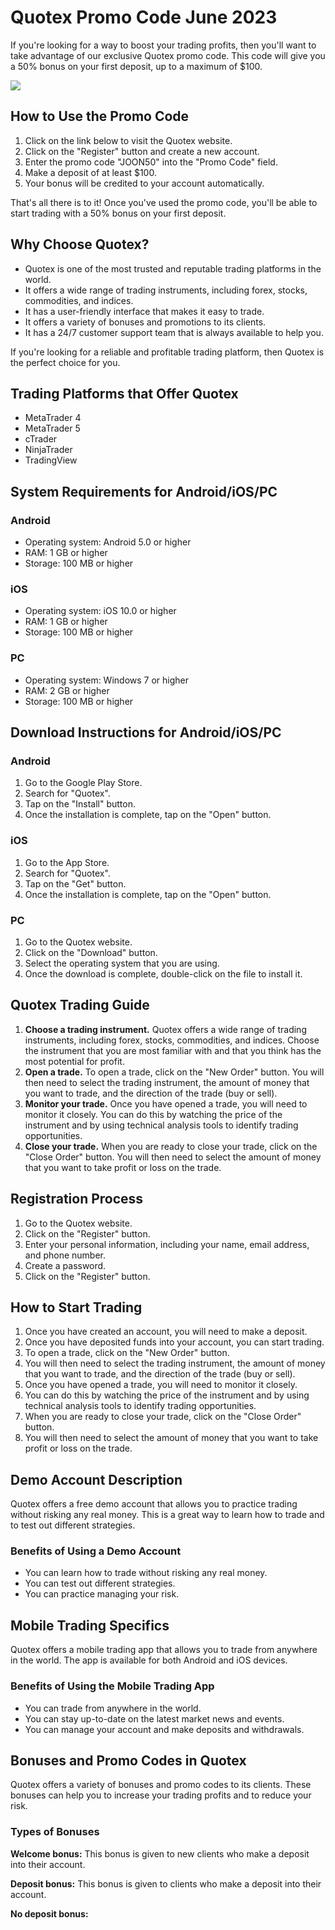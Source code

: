 # Quotex Promo Code June 2023

If you\'re looking for a way to boost your trading profits, then you\'ll
want to take advantage of our exclusive Quotex promo code. This code
will give you a 50% bonus on your first deposit, up to a maximum of
\$100.

[![](https://static.quotex.io/files/4_en/300_250.jpg)](https://traff.sbs/brokerqxlid)

## How to Use the Promo Code

1.  Click on the link below to visit the Quotex website.
2.  Click on the "Register" button and create a new account.
3.  Enter the promo code "JOON50" into the "Promo Code"
    field.
4.  Make a deposit of at least \$100.
5.  Your bonus will be credited to your account automatically.

That\'s all there is to it! Once you\'ve used the promo code, you\'ll be
able to start trading with a 50% bonus on your first deposit.

## Why Choose Quotex?

-   Quotex is one of the most trusted and reputable trading platforms in
    the world.
-   It offers a wide range of trading instruments, including forex,
    stocks, commodities, and indices.
-   It has a user-friendly interface that makes it easy to trade.
-   It offers a variety of bonuses and promotions to its clients.
-   It has a 24/7 customer support team that is always available to help
    you.

If you\'re looking for a reliable and profitable trading platform, then
Quotex is the perfect choice for you.

## Trading Platforms that Offer Quotex

-   MetaTrader 4
-   MetaTrader 5
-   cTrader
-   NinjaTrader
-   TradingView

## System Requirements for Android/iOS/PC

### Android

-   Operating system: Android 5.0 or higher
-   RAM: 1 GB or higher
-   Storage: 100 MB or higher

### iOS

-   Operating system: iOS 10.0 or higher
-   RAM: 1 GB or higher
-   Storage: 100 MB or higher

### PC

-   Operating system: Windows 7 or higher
-   RAM: 2 GB or higher
-   Storage: 100 MB or higher

## Download Instructions for Android/iOS/PC

### Android

1.  Go to the Google Play Store.
2.  Search for "Quotex".
3.  Tap on the "Install" button.
4.  Once the installation is complete, tap on the "Open" button.

### iOS

1.  Go to the App Store.
2.  Search for "Quotex".
3.  Tap on the "Get" button.
4.  Once the installation is complete, tap on the "Open" button.

### PC

1.  Go to the Quotex website.
2.  Click on the "Download" button.
3.  Select the operating system that you are using.
4.  Once the download is complete, double-click on the file to install
    it.

## Quotex Trading Guide

1.  **Choose a trading instrument.** Quotex offers a wide range of
    trading instruments, including forex, stocks, commodities, and
    indices. Choose the instrument that you are most familiar with and
    that you think has the most potential for profit.
2.  **Open a trade.** To open a trade, click on the "New Order"
    button. You will then need to select the trading instrument, the
    amount of money that you want to trade, and the direction of the
    trade (buy or sell).
3.  **Monitor your trade.** Once you have opened a trade, you will need
    to monitor it closely. You can do this by watching the price of the
    instrument and by using technical analysis tools to identify trading
    opportunities.
4.  **Close your trade.** When you are ready to close your trade, click
    on the "Close Order" button. You will then need to select the
    amount of money that you want to take profit or loss on the trade.

## Registration Process

1.  Go to the Quotex website.
2.  Click on the "Register" button.
3.  Enter your personal information, including your name, email address,
    and phone number.
4.  Create a password.
5.  Click on the "Register" button.

## How to Start Trading

1.  Once you have created an account, you will need to make a deposit.
2.  Once you have deposited funds into your account, you can start
    trading.
3.  To open a trade, click on the "New Order" button.
4.  You will then need to select the trading instrument, the amount of
    money that you want to trade, and the direction of the trade (buy or
    sell).
5.  Once you have opened a trade, you will need to monitor it closely.
6.  You can do this by watching the price of the instrument and by using
    technical analysis tools to identify trading opportunities.
7.  When you are ready to close your trade, click on the "Close
    Order" button.
8.  You will then need to select the amount of money that you want to
    take profit or loss on the trade.

## Demo Account Description

Quotex offers a free demo account that allows you to practice trading
without risking any real money. This is a great way to learn how to
trade and to test out different strategies.

### Benefits of Using a Demo Account

-   You can learn how to trade without risking any real money.
-   You can test out different strategies.
-   You can practice managing your risk.

## Mobile Trading Specifics

Quotex offers a mobile trading app that allows you to trade from
anywhere in the world. The app is available for both Android and iOS
devices.

### Benefits of Using the Mobile Trading App

-   You can trade from anywhere in the world.
-   You can stay up-to-date on the latest market news and events.
-   You can manage your account and make deposits and withdrawals.

## Bonuses and Promo Codes in Quotex

Quotex offers a variety of bonuses and promo codes to its clients. These
bonuses can help you to increase your trading profits and to reduce your
risk.

### Types of Bonuses

**Welcome bonus:** This bonus is given to new clients who make a deposit
into their account.

**Deposit bonus:** This bonus is given to clients who make a deposit
into their account.

**No deposit bonus:**

